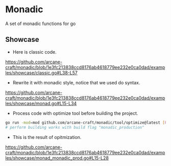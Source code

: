 # Monadic

A set of monadic functions for go  

## Showcase

- Here is classic code.

https://github.com/arcane-craft/monadic/blob/1e3fc213838ccd8176ab4618779ee232e0ca0dad/examples/showcase/classic.go#L38-L57

- Rewrite it with monadic style, notice that we used do syntax.

https://github.com/arcane-craft/monadic/blob/1e3fc213838ccd8176ab4618779ee232e0ca0dad/examples/showcase/monad.go#L15-L34

- Process code with optimize tool before building the project.

```sh
go run -mod=mod github.com/arcane-craft/monadic/tool/optimize@latest [PROJECT_ROOT_DIR]
# perform building works with build flag "monadic_production"
```

- This is the result of opitmization.

https://github.com/arcane-craft/monadic/blob/1e3fc213838ccd8176ab4618779ee232e0ca0dad/examples/showcase/monad_monadic_prod.go#L15-L28
